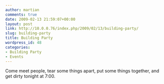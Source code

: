 ```yaml
---
author: martian
comments: true
date: 2009-02-13 21:59:07+00:00
layout: post
link: http://10.0.0.76/index.php/2009/02/13/building-party/
slug: building-party
title: Building Party
wordpress_id: 48
categories:
- Building Party
- Events
---
```


Come meet people, tear some things apart, put some things together, and get dirty tonight at 7:00.
